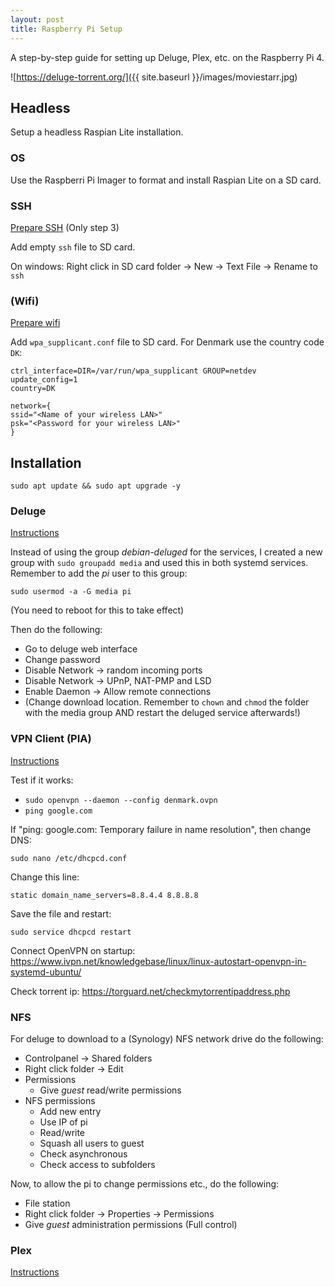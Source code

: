 ```yaml
---
layout: post
title: Raspberry Pi Setup
---
```


A step-by-step guide for setting up Deluge, Plex, etc. on the Raspberry Pi 4.

![https://deluge-torrent.org/]({{ site.baseurl }}/images/moviestarr.jpg)

## Headless
Setup a headless Raspian Lite installation.

### OS
Use the Raspberri Pi Imager to format and install Raspian Lite on a SD card.

### SSH
[Prepare SSH](https://www.raspberrypi.org/documentation/remote-access/ssh/README.md) (Only step 3)

Add empty `ssh` file to SD card. 

On windows: Right click in SD card folder -> New -> Text File -> Rename to `ssh`

### (Wifi)
[Prepare wifi](https://www.raspberrypi.org/documentation/configuration/wireless/headless.md)

Add `wpa_supplicant.conf` file to SD card. For Denmark use the country code `DK`:

```
ctrl_interface=DIR=/var/run/wpa_supplicant GROUP=netdev
update_config=1
country=DK

network={
ssid="<Name of your wireless LAN>"
psk="<Password for your wireless LAN>"
}
```
## Installation
```
sudo apt update && sudo apt upgrade -y
```
### Deluge
[Instructions](https://sbcguides.com/install-deluge-on-raspberry-pi/)

Instead of using the group _debian-deluged_ for the services, I created a new group with `sudo groupadd media` and used this in both systemd services. Remember to add the _pi_ user to this group:
```
sudo usermod -a -G media pi
```
(You need to reboot for this to take effect)

Then do the following:
- Go to deluge web interface
- Change password
- Disable Network -> random incoming ports
- Disable Network -> UPnP, NAT-PMP and LSD
- Enable Daemon -> Allow remote connections
- (Change download location. Remember to `chown` and `chmod` the folder with the media group AND restart the deluged service afterwards!)

### VPN Client (PIA)
[Instructions](https://dotslashnotes.wordpress.com/2013/08/05/how-to-set-up-a-vpn-private-internet-access-in-raspberry-pi/)

Test if it works:
- `sudo openvpn --daemon --config denmark.ovpn`
- `ping google.com`

If "ping: google.com: Temporary failure in name resolution", then change DNS:

```
sudo nano /etc/dhcpcd.conf
```
Change this line:
```
static domain_name_servers=8.8.4.4 8.8.8.8
```
Save the file and restart:
```
sudo service dhcpcd restart
```

Connect OpenVPN on startup: https://www.ivpn.net/knowledgebase/linux/linux-autostart-openvpn-in-systemd-ubuntu/

Check torrent ip:
https://torguard.net/checkmytorrentipaddress.php

### NFS
For deluge to download to a (Synology) NFS network drive do the following:
- Controlpanel -> Shared folders
- Right click folder -> Edit
- Permissions
    - Give _guest_ read/write permissions
- NFS permissions
    - Add new entry
    - Use IP of pi
    - Read/write
    - Squash all users to guest
    - Check asynchronous
    - Check access to subfolders

Now, to allow the pi to change permissions etc., do the following:
- File station
- Right click folder -> Properties -> Permissions
- Give _guest_ administration permissions (Full control)

### Plex
[Instructions](https://pimylifeup.com/raspberry-pi-plex-server/)

